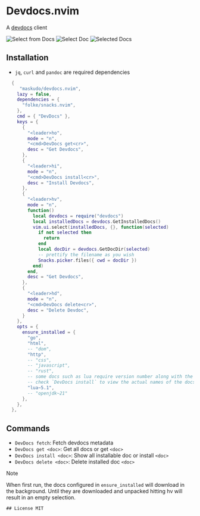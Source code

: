 # Devdocs.nvim

A [devdocs](https://devdocs.io) client

![Select from Docs](./assets/select-doc.png)
![Select Doc](./assets/select-doc-dom.png)
![Selected Docs](./assets/selected-doc.png)

## Installation

- `jq`, `curl` and `pandoc` are required dependencies

```lua
  {
     "maskudo/devdocs.nvim",
    lazy = false,
    dependencies = {
      "folke/snacks.nvim",
    },
    cmd = { "DevDocs" },
    keys = {
      {
        "<leader>ho",
        mode = "n",
        "<cmd>DevDocs get<cr>",
        desc = "Get Devdocs",
      },
      {
        "<leader>hi",
        mode = "n",
        "<cmd>DevDocs install<cr>",
        desc = "Install Devdocs",
      },
      {
        "<leader>hv",
        mode = "n",
        function()
          local devdocs = require("devdocs")
          local installedDocs = devdocs.GetInstalledDocs()
          vim.ui.select(installedDocs, {}, function(selected)
            if not selected then
              return
            end
            local docDir = devdocs.GetDocDir(selected)
            -- prettify the filename as you wish
            Snacks.picker.files({ cwd = docDir })
          end)
        end,
        desc = "Get Devdocs",
      },
      {
        "<leader>hd",
        mode = "n",
        "<cmd>DevDocs delete<cr>",
        desc = "Delete Devdoc",
      }
    },
    opts = {
      ensure_installed = {
        "go",
        "html",
        -- "dom",
        "http",
        -- "css",
        -- "javascript",
        -- "rust",
        -- some docs such as lua require version number along with the language name
        -- check `DevDocs install` to view the actual names of the docs
        "lua~5.1",
        -- "openjdk~21"
      },
    },
  },
```

## Commands

- `DevDocs fetch`: Fetch devdocs metadata
- `DevDocs get <doc>`: Get all docs or get `<doc>`
- `DevDocs install <doc>`: Show all installable doc or install `<doc>`
- `DevDocs delete <doc>`: Delete installed doc `<doc>`

> [!NOTE]
> When first run, the docs configured in `ensure_installed` will download in
> the background. Until they are downloaded and unpacked hitting <leader>hv
> will result in an empty selection.

```
## License MIT
```

